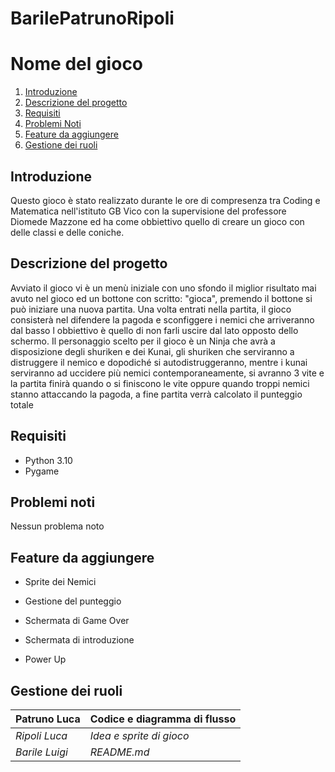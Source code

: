 # BarilePatrunoRipoli
# Nome del gioco

1. [Introduzione](#introduzione)
2. [Descrizione del progetto](#descrizione-del-progetto)
3. [Requisiti](#requisiti)
4. [Problemi Noti](#problemi-noti)
5. [Feature da aggiungere](#feature-da-aggiungere)
6. [Gestione dei ruoli](#gestione-dei-ruoli)

## Introduzione

Questo gioco è stato realizzato durante le ore di compresenza tra Coding e Matematica nell'istituto GB Vico con la supervisione del professore Diomede Mazzone ed ha come obbiettivo quello di creare un gioco con delle classi e delle coniche.

## Descrizione del progetto

Avviato il gioco vi è un menù iniziale con uno sfondo il miglior risultato mai avuto nel gioco ed un bottone con scritto: "gioca", premendo il bottone si può iniziare una nuova partita. Una volta entrati nella partita, il gioco consisterà nel difendere la pagoda e sconfiggere i nemici che arriveranno dal basso l obbiettivo è quello di non farli uscire dal lato opposto dello schermo. Il personaggio scelto per il gioco è un Ninja che avrà a disposizione degli shuriken e dei Kunai, gli shuriken che serviranno a distruggere il nemico e dopodiché si autodistruggeranno, mentre i kunai serviranno ad uccidere più nemici contemporaneamente, si avranno 3 vite e la partita finirà quando o si finiscono le vite oppure quando troppi nemici stanno attaccando la pagoda, a fine partita verrà calcolato il punteggio totale

## Requisiti

- Python 3.10
- Pygame

## Problemi noti

Nessun problema noto

## Feature da aggiungere

- Sprite dei Nemici
  
- Gestione del punteggio
  
- Schermata di Game Over
  
- Schermata di introduzione
  
- Power Up
  

## Gestione dei ruoli

| Patruno Luca | Codice e diagramma di flusso |
| --- | --- |
| *Ripoli Luca* | *Idea e sprite di gioco* |
| *Barile Luigi* | *README.md* |
